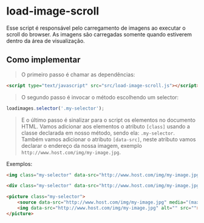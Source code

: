 # load-image-scroll


Esse script é responsável pelo carregamento de imagens ao executar o scroll do browser. As imagens são carregadas somente quando estiverem dentro da área de visualização.


## Como implementar


> O primeiro passo é chamar as dependências:


```HTML
<script type="text/javascript" src="src/load-image-scroll.js"></script>
```

> O segundo passo é invocar o método escolhendo um selector:


```JAVASCRIPT
loadimages.selector('.my-selector'); 
```

> E o último passo é sinalizar para o script os elementos no documento HTML. Vamos adicionar aos elementos o atributo `[class]` usando a classe declarada em nosso método, sendo ela: `.my-selector`. Também vamos adicionar o atributo `[data-src]`, neste atributo vamos declarar o endereço da nossa imagem, exemplo `http://www.host.com/img/my-image.jpg`.

Exemplos:

```HTML
<img class="my-selector" data-src="http://www.host.com/img/my-image.jpg" alt="Imagem">
```
```HTML
<div class="my-selector" data-src="http://www.host.com/img/my-image.jpg"></div>
```
```HTML
<picture class="my-selector">
    <source data-src="http://www.host.com/img/my-image.jpg" media="(max-width: 768px)" srcset="">
    <img data-src="http://www.host.com/img/my-image.jpg" alt="" src="">
</picture>
```

